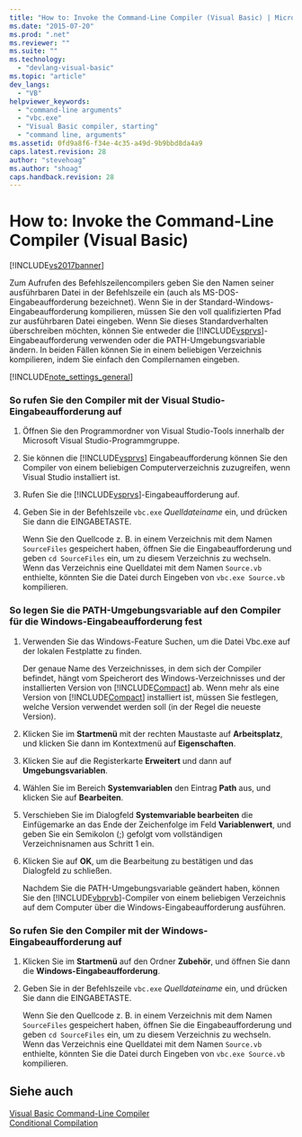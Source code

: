 ```yaml
---
title: "How to: Invoke the Command-Line Compiler (Visual Basic) | Microsoft Docs"
ms.date: "2015-07-20"
ms.prod: ".net"
ms.reviewer: ""
ms.suite: ""
ms.technology: 
  - "devlang-visual-basic"
ms.topic: "article"
dev_langs: 
  - "VB"
helpviewer_keywords: 
  - "command-line arguments"
  - "vbc.exe"
  - "Visual Basic compiler, starting"
  - "command line, arguments"
ms.assetid: 0fd9a8f6-f34e-4c35-a49d-9b9bbd8da4a9
caps.latest.revision: 28
author: "stevehoag"
ms.author: "shoag"
caps.handback.revision: 28
---
```

# How to: Invoke the Command-Line Compiler (Visual Basic)
[!INCLUDE[vs2017banner](../../../visual-basic/includes/vs2017banner.md)]

Zum Aufrufen des Befehlszeilencompilers geben Sie den Namen seiner ausführbaren Datei in der Befehlszeile ein \(auch als MS\-DOS\-Eingabeaufforderung bezeichnet\).  Wenn Sie in der Standard\-Windows\-Eingabeaufforderung kompilieren, müssen Sie den voll qualifizierten Pfad zur ausführbaren Datei eingeben.  Wenn Sie dieses Standardverhalten überschreiben möchten, können Sie entweder die [!INCLUDE[vsprvs](../../../csharp/includes/vsprvs-md.md)]\-Eingabeaufforderung verwenden oder die PATH\-Umgebungsvariable ändern.  In beiden Fällen können Sie in einem beliebigen Verzeichnis kompilieren, indem Sie einfach den Compilernamen eingeben.  
  
 [!INCLUDE[note_settings_general](../../../csharp/language-reference/compiler-messages/includes/note-settings-general-md.md)]  
  
### So rufen Sie den Compiler mit der Visual Studio\-Eingabeaufforderung auf  
  
1.  Öffnen Sie den Programmordner von Visual Studio\-Tools innerhalb der Microsoft Visual Studio\-Programmgruppe.  
  
2.  Sie können die [!INCLUDE[vsprvs](../../../csharp/includes/vsprvs-md.md)] Eingabeaufforderung können Sie den Compiler von einem beliebigen Computerverzeichnis zuzugreifen, wenn Visual Studio installiert ist.  
  
3.  Rufen Sie die [!INCLUDE[vsprvs](../../../csharp/includes/vsprvs-md.md)]\-Eingabeaufforderung auf.  
  
4.  Geben Sie in der Befehlszeile `vbc.exe` *Quelldateiname* ein, und drücken Sie dann die EINGABETASTE.  
  
     Wenn Sie den Quellcode z. B. in einem Verzeichnis mit dem Namen `SourceFiles` gespeichert haben, öffnen Sie die Eingabeaufforderung und geben `cd SourceFiles` ein, um zu diesem Verzeichnis zu wechseln.  Wenn das Verzeichnis eine Quelldatei mit dem Namen `Source.vb` enthielte, könnten Sie die Datei durch Eingeben von `vbc.exe Source.vb` kompilieren.  
  
### So legen Sie die PATH\-Umgebungsvariable auf den Compiler für die Windows\-Eingabeaufforderung fest  
  
1.  Verwenden Sie das Windows\-Feature Suchen, um die Datei Vbc.exe auf der lokalen Festplatte zu finden.  
  
     Der genaue Name des Verzeichnisses, in dem sich der Compiler befindet, hängt vom Speicherort des Windows\-Verzeichnisses und der installierten Version von [!INCLUDE[Compact](../../../visual-basic/reference/command-line-compiler/includes/compact-md.md)] ab.  Wenn mehr als eine Version von [!INCLUDE[Compact](../../../visual-basic/reference/command-line-compiler/includes/compact-md.md)] installiert ist, müssen Sie festlegen, welche Version verwendet werden soll \(in der Regel die neueste Version\).  
  
2.  Klicken Sie im **Startmenü** mit der rechten Maustaste auf **Arbeitsplatz**, und klicken Sie dann im Kontextmenü auf **Eigenschaften**.  
  
3.  Klicken Sie auf die Registerkarte **Erweitert** und dann auf **Umgebungsvariablen**.  
  
4.  Wählen Sie im Bereich **Systemvariablen** den Eintrag **Path** aus, und klicken Sie auf **Bearbeiten**.  
  
5.  Verschieben Sie im Dialogfeld **Systemvariable bearbeiten** die Einfügemarke an das Ende der Zeichenfolge im Feld **Variablenwert**, und geben Sie ein Semikolon \(;\) gefolgt vom vollständigen Verzeichnisnamen aus Schritt 1 ein.  
  
6.  Klicken Sie auf **OK**, um die Bearbeitung zu bestätigen und das Dialogfeld zu schließen.  
  
     Nachdem Sie die PATH\-Umgebungsvariable geändert haben, können Sie den [!INCLUDE[vbprvb](../../../csharp/programming-guide/concepts/linq/includes/vbprvb-md.md)]\-Compiler von einem beliebigen Verzeichnis auf dem Computer über die Windows\-Eingabeaufforderung ausführen.  
  
### So rufen Sie den Compiler mit der Windows\-Eingabeaufforderung auf  
  
1.  Klicken Sie im **Startmenü** auf den Ordner **Zubehör**, und öffnen Sie dann die **Windows\-Eingabeaufforderung**.  
  
2.  Geben Sie in der Befehlszeile `vbc.exe` *Quelldateiname* ein, und drücken Sie dann die EINGABETASTE.  
  
     Wenn Sie den Quellcode z. B. in einem Verzeichnis mit dem Namen `SourceFiles` gespeichert haben, öffnen Sie die Eingabeaufforderung und geben `cd SourceFiles` ein, um zu diesem Verzeichnis zu wechseln.  Wenn das Verzeichnis eine Quelldatei mit dem Namen `Source.vb` enthielte, könnten Sie die Datei durch Eingeben von `vbc.exe Source.vb` kompilieren.  
  
## Siehe auch  
 [Visual Basic Command\-Line Compiler](../../../visual-basic/reference/command-line-compiler/index.md)   
 [Conditional Compilation](../../../visual-basic/programming-guide/program-structure/conditional-compilation.md)